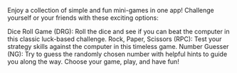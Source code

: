 Enjoy a collection of simple and fun mini-games in one app! Challenge yourself or your friends with these exciting options:

Dice Roll Game (DRG): Roll the dice and see if you can beat the computer in this classic luck-based challenge.
Rock, Paper, Scissors (RPC): Test your strategy skills against the computer in this timeless game.
Number Guesser (NG): Try to guess the randomly chosen number with helpful hints to guide you along the way.
Choose your game, play, and have fun!
